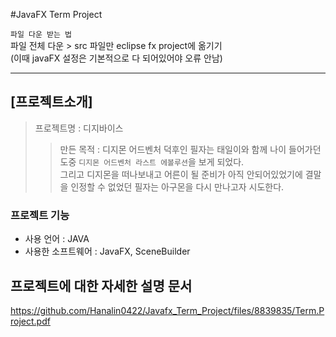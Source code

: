 #JavaFX Term Project

`파일 다운 받는 법`   
파일 전체 다운 > src 파일만 eclipse fx project에 옮기기   
(이때 javaFX 설정은 기본적으로 다 되어있어야 오류 안남)

---

[프로젝트소개]
---
>프로젝트명 : 디지바이스  
>> 만든 목적 : 디지몬 어드벤처 덕후인 필자는 태일이와 함께 나이 들어가던 도중 `디지몬 어드벤처 라스트 에볼루션`을 보게 되었다.  
> 그리고 디지몬을 떠나보내고 어른이 될 준비가 아직 안되어있었기에 결말을 인정할 수 없었던 필자는 아구몬을 다시 만나고자 시도한다.

### 프로젝트 기능
- 사용 언어 : JAVA
- 사용한 소프트웨어 : JavaFX, SceneBuilder


## 프로젝트에 대한 자세한 설명 문서 
https://github.com/Hanalin0422/Javafx_Term_Project/files/8839835/Term.Project.pdf
